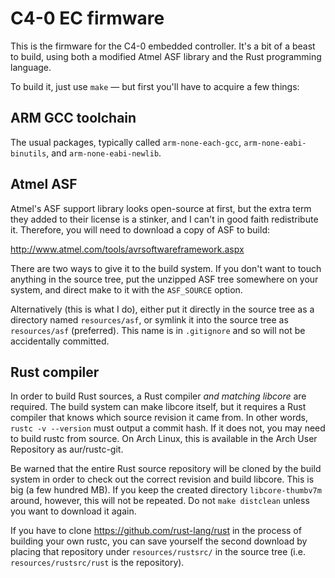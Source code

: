 C4-0 EC firmware
================

This is the firmware for the C4-0 embedded controller.
It's a bit of a beast to build, using both a modified Atmel ASF library and the
Rust programming language.

To build it, just use `make` — but first you'll have to acquire a few things:

ARM GCC toolchain
-----------------

The usual packages, typically called `arm-none-each-gcc`,
`arm-none-eabi-binutils`, and `arm-none-eabi-newlib`.


Atmel ASF
---------

Atmel's ASF support library looks open-source at first, but the extra term they
added to their license is a stinker, and I can't in good faith redistribute it.
Therefore, you will need to download a copy of ASF to build:

http://www.atmel.com/tools/avrsoftwareframework.aspx

There are two ways to give it to the build system. If you don't want to touch
anything in the source tree, put the unzipped ASF tree somewhere on your
system, and direct make to it with the `ASF_SOURCE` option.

Alternatively (this is what I do), either put it directly in the source tree
as a directory named `resources/asf`, or symlink it into the source tree as
`resources/asf` (preferred). This name is in `.gitignore` and so will not be
accidentally committed.

Rust compiler
-------------

In order to build Rust sources, a Rust compiler *and matching libcore* are
required.  The build system can make libcore itself, but it requires a Rust
compiler that knows which source revision it came from. In other words,
`rustc -v --version` must output a commit hash. If it does not, you may need
to build rustc from source. On Arch Linux, this is available in the Arch User
Repository as aur/rustc-git.

Be warned that the entire Rust source repository will be cloned by the build
system in order to check out the correct revision and build libcore. This is
big (a few hundred MB). If you keep the created directory `libcore-thumbv7m`
around, however, this will not be repeated. Do not `make distclean` unless
you want to download it again.

If you have to clone https://github.com/rust-lang/rust in the process of
building your own rustc, you can save yourself the second download by
placing that repository under `resources/rustsrc/` in the source tree (i.e.
`resources/rustsrc/rust` is the repository).

